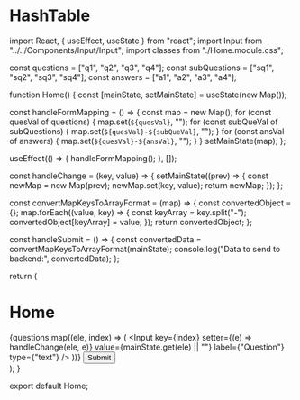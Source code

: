 # HashTable
import React, { useEffect, useState } from "react";
import Input from "../../Components/Input/Input";
import classes from "./Home.module.css";

const questions = ["q1", "q2", "q3", "q4"];
const subQuestions = ["sq1", "sq2", "sq3", "sq4"];
const answers = ["a1", "a2", "a3", "a4"];

function Home() {
  const [mainState, setMainState] = useState(new Map());

  const handleFormMapping = () => {
    const map = new Map();
    for (const quesVal of questions) {
      map.set(`${quesVal}`, "");
      for (const subQueVal of subQuestions) {
        map.set(`${quesVal}-${subQueVal}`, "");
      }
      for (const ansVal of answers) {
        map.set(`${quesVal}-${ansVal}`, "");
      }
    }
    setMainState(map);
  };

  useEffect(() => {
    handleFormMapping();
  }, []);

  const handleChange = (key, value) => {
    setMainState((prev) => {
      const newMap = new Map(prev);
      newMap.set(key, value);
      return newMap;
    });
  };

  const convertMapKeysToArrayFormat = (map) => {
    const convertedObject = {};
    map.forEach((value, key) => {
      const keyArray = key.split("-");
      convertedObject[keyArray] = value;
    });
    return convertedObject;
  };

  const handleSubmit = () => {
    const convertedData = convertMapKeysToArrayFormat(mainState);
    console.log("Data to send to backend:", convertedData);
  };

  return (
    <div className={classes.main}>
      <h1>Home</h1>
      {questions.map((ele, index) => (
        <Input
          key={index}
          setter={(e) => handleChange(ele, e)}
          value={mainState.get(ele) || ""}
          label={"Question"}
          type={"text"}
        />
      ))}
      <button onClick={handleSubmit}>Submit</button>
    </div>
  );
}

export default Home;
